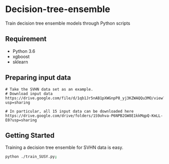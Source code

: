 # Decision-tree-ensemble
Train decision tree ensemble models through Python scripts

## Requirement
- Python 3.6
- xgboost
- sklearn

## Preparing input data

```
# Take the SVHN data set as an example.
# Download input data
https://drive.google.com/file/d/1qb1Jr5nAB1pXWGnpP8_yj3KZWAQQu3MO/view?usp=sharing

# In particular, all 15 input data can be downloaded here
https://drive.google.com/drive/folders/1S9ohva-P6NPB2GW8E1kkMqpQ-KmLL-E0?usp=sharing
```

## Getting Started

Training a decision tree ensemble for SVHN data is easy.

```bash
python ./train_SUSY.py;
```

